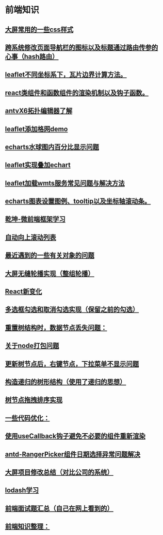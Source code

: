 # 前端知识


## [大屏常用的一些css样式](大屏常用的一些css样式.md)

## [跨系统修改页面导航栏的图标以及标题通过路由传参的心事（hash路由）](跨系统修改页面导航栏的图标以及标题通过路由传参的心事（hash路由）.md)

## [leaflet不同坐标系下，瓦片边界计算方法。](leaflet不同坐标系下，瓦片边界计算方法。.md)

## [react类组件和函数组件的渲染机制以及钩子函数。](react类组件和函数组件的渲染机制以及钩子函数。.md)

## [antvX6拓扑编辑器了解](antvX6拓扑编辑器了解.md)

## [leaflet添加格网demo](leaflet添加格网demo.md)

## [echarts水球图内百分比显示问题](echarts水球图内百分比显示问题.md)

## [leaflet实现叠加echart](leaflet实现叠加echart.md)

## [leaflet加载wmts服务常见问题与解决方法](leaflet加载wmts服务常见问题与解决方法.md)

## [echarts图表设置图例、tooltip以及坐标轴滚动条。](echarts图表设置图例、tooltip以及坐标轴滚动条。.md)

## [乾坤-微前端框架学习](乾坤-微前端框架学习.md)

## [自动向上滚动列表](自动向上滚动列表.md)

## [最近遇到的一些有关对象的问题](最近遇到的一些有关对象的问题.md)

## [大屏无缝轮播实现（整组轮播）](大屏无缝轮播实现（整组轮播）.md)

## [React新变化](React新变化.md)

## [多选框勾选和取消勾选实现（保留之前的勾选）](多选框勾选和取消勾选实现（保留之前的勾选）.md)

## [重置树结构时，数据节点丢失问题：](重置树结构时，数据节点丢失问题：.md)

## [关于node打包问题](关于node打包问题.md)

## [更新树节点后，右键节点，下拉菜单不显示问题](更新树节点后，右键节点，下拉菜单不显示问题.md)

## [构造递归的树形结构（使用了递归的思想）](构造递归的树形结构（使用了递归的思想）.md)

## [树节点拖拽排序实现](树节点拖拽排序实现.md)

## [一些代码优化：](一些代码优化：.md)

## [使用useCallback钩子避免不必要的组件重新渲染](使用useCallback钩子避免不必要的组件重新渲染.md)

## [antd-RangerPicker组件日期选择异常问题解决](antd-RangerPicker组件日期选择异常问题解决.md)

## [大屏项目修改总结（对比公司的系统）](大屏项目修改总结（对比公司的系统）.md)

## [lodash学习](lodash学习.md)

## [前端面试题汇总（自己在网上看到的）](前端面试题汇总（自己在网上看到的）.md)

## [前端知识整理：](前端知识整理：.md)
